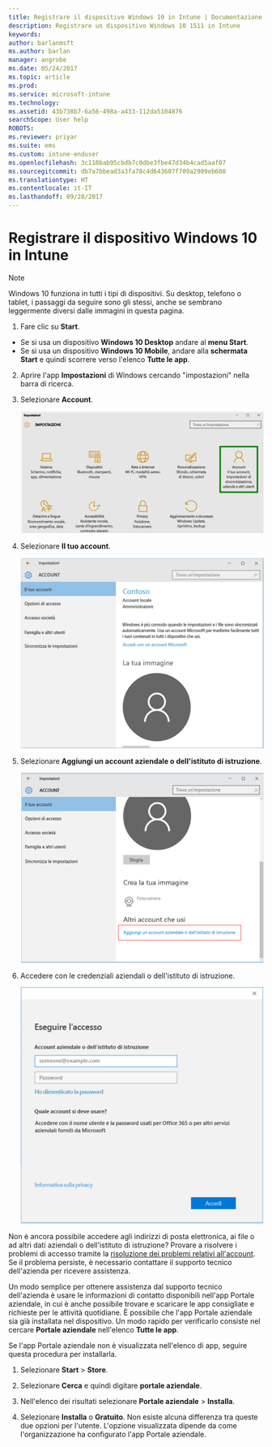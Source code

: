 ```yaml
---
title: Registrare il dispositivo Windows 10 in Intune | Documentazione Microsoft
description: Registrare un dispositivo Windows 10 1511 in Intune
keywords: 
author: barlanmsft
ms.author: barlan
manager: angrobe
ms.date: 05/24/2017
ms.topic: article
ms.prod: 
ms.service: microsoft-intune
ms.technology: 
ms.assetid: 43b738b7-6a56-498a-a433-112da5104876
searchScope: User help
ROBOTS: 
ms.reviewer: priyar
ms.suite: ems
ms.custom: intune-enduser
ms.openlocfilehash: 3c110bab95cbdb7c0dbe3fbe47d34b4cad5aaf07
ms.sourcegitcommit: db7a7bbead3a3fa78c4d643607f709a2909eb608
ms.translationtype: HT
ms.contentlocale: it-IT
ms.lasthandoff: 09/28/2017
---
```

# <a name="enroll-your-windows-10-device-in-intune"></a>Registrare il dispositivo Windows 10 in Intune

  > [!NOTE]
  > Windows 10 funziona in tutti i tipi di dispositivi. Su desktop, telefono o tablet, i passaggi da seguire sono gli stessi, anche se sembrano leggermente diversi dalle immagini in questa pagina.

1.  Fare clic su **Start**.

  - Se si usa un dispositivo **Windows 10 Desktop** andare al **menu Start**.
  - Se si usa un dispositivo **Windows 10 Mobile**, andare alla **schermata Start** e quindi scorrere verso l'elenco **Tutte le app**.

2. Aprire l'app **Impostazioni** di Windows cercando "impostazioni" nella barra di ricerca.

3. Selezionare **Account**.

    ![Passaggio a Impostazioni e Account](./media/W10-enroll-1-settings-accounts.png)

4. Selezionare **Il tuo account**.

    ![Selezionare l'account personale](./media/W10-enroll-2-accounts-your-account.png)

5. Selezionare **Aggiungi un account aziendale o dell'istituto di istruzione**.

    ![Selezionare Aggiungi un account aziendale o dell'istituto di istruzione](./media/w10-enroll-3-add-work-school-acct.png)

6. Accedere con le credenziali aziendali o dell'istituto di istruzione.

    ![Accesso](./media/W10-enroll-4-sign-in.png)

Non è ancora possibile accedere agli indirizzi di posta elettronica, ai file o ad altri dati aziendali o dell'istituto di istruzione? Provare a risolvere i problemi di accesso tramite la [risoluzione dei problemi relativi all'account](troubleshoot-your-windows-10-device-windows.md#troubleshooting-steps-to-follow-if-you-see-your-account). Se il problema persiste, è necessario contattare il supporto tecnico dell'azienda per ricevere assistenza.

Un modo semplice per ottenere assistenza dal supporto tecnico dell'azienda è usare le informazioni di contatto disponibili nell'app Portale aziendale, in cui è anche possibile trovare e scaricare le app consigliate e richieste per le attività quotidiane. È possibile che l'app Portale aziendale sia già installata nel dispositivo. Un modo rapido per verificarlo consiste nel cercare __Portale aziendale__ nell'elenco __Tutte le app__.

Se l'app Portale aziendale non è visualizzata nell'elenco di app, seguire questa procedura per installarla.

1. Selezionare **Start** > **Store**.

2. Selezionare **Cerca** e quindi digitare **portale aziendale**.

3. Nell'elenco dei risultati selezionare **Portale aziendale** > **Installa**.

4. Selezionare **Installa** o **Gratuito**. Non esiste alcuna differenza tra queste due opzioni per l'utente. L'opzione visualizzata dipende da come l'organizzazione ha configurato l'app Portale aziendale.
